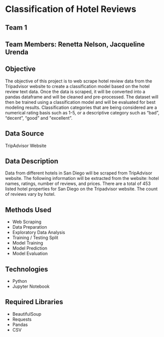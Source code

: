 # Classification of Hotel Reviews

## Team 1
## Team Members: Renetta Nelson, Jacqueline Urenda

## Objective
The objective of this project is to web scrape hotel review data from the Tripadvisor website to create a classification model based on the hotel review text data. Once the data is scraped, it will be converted into a pandas dataframe and will be cleaned and pre-processed. The dataset will then be trained using a classification model and will be evaluated for best modeling results. Classification categories that are being considered are a numerical rating basis such as 1-5, or a descriptive category such as “bad”, “decent”, “good” and "excellent”. 


## Data Source
TripAdvisor Website

## Data Description
Data from different hotels in San Diego will be scraped from TripAdvisor website. The following information will be extracted from the website: hotel names, ratings, number of reviews, and prices. There are a total of 453 listed hotel properties for San Diego on the Tripadvisor website. The count of reviews vary by hotel.


## Methods Used
 - Web Scraping
 - Data Preparation
 - Exploratory Data Analysis
 - Training / Testing Split
 - Model Training
 - Model Prediction
 - Model Evaluation

## Technologies
- Python
- Jupyter Notebook

## Required Libraries
- BeautifulSoup
- Requests
- Pandas
- CSV
